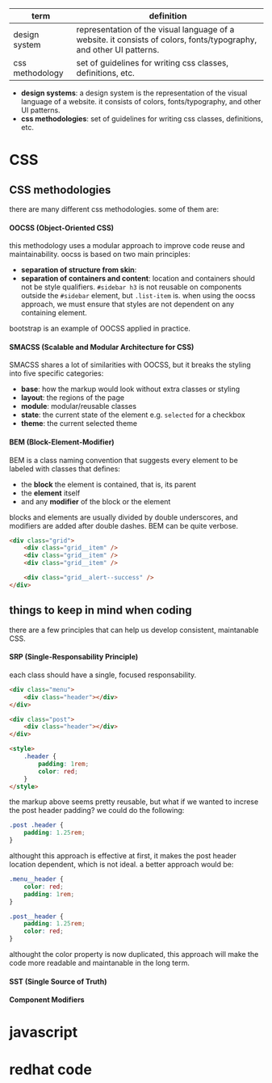 | term 	            | definition 	|
|------------------	|------------	|
| design system     | representation of the visual language of a website. it consists of colors, fonts/typography, and other UI patterns. |
| css methodology   | set of guidelines for writing css classes, definitions, etc. |


- **design systems**: a design system is the representation of the visual language of a website. it consists of colors, fonts/typography, and other UI patterns.
- **css methodologies**: set of guidelines for writing css classes, definitions, etc.

# CSS
## CSS methodologies
there are many different css methodologies. some of them are:

#### OOCSS (Object-Oriented CSS)
this methodology uses a modular approach to improve code reuse and maintainability. oocss is based on two main principles:
- **separation of structure from skin**:
- **separation of containers and content**:
    location and containers should not be style qualifiers. `#sidebar h3` is not reusable on components outside the `#sidebar` element, but `.list-item` is. when using the oocss approach, we must ensure that styles are not dependent on any containing element.
    
bootstrap is an example of OOCSS applied in practice.

#### SMACSS (Scalable and Modular Architecture for CSS)
SMACSS shares a lot of similarities with OOCSS, but it breaks the styling into five specific categories:
- **base**: how the markup would look without extra classes or styling
- **layout**: the regions of the page
- **module**: modular/reusable classes
- **state**: the current state of the element e.g. `selected` for a checkbox
- **theme**: the current selected theme

#### BEM (Block-Element-Modifier)
BEM is a class naming convention that suggests every element to be labeled with classes that defines:
- the **block** the element is contained, that is, its parent
- the **element** itself
- and any **modifier** of the block or the element

blocks and elements are usually divided by double underscores, and modifiers are added after double dashes. BEM can be quite verbose.

```html
<div class="grid">
    <div class="grid__item" />
    <div class="grid__item" />
    <div class="grid__item" />

    <div class="grid__alert--success" />
</div>
```
## things to keep in mind when coding
there are a few principles that can help us develop consistent, maintanable CSS. 

#### SRP (Single-Responsability Principle)
each class should have a single, focused responsability.

```html
<div class="menu">
    <div class="header"></div>
</div>

<div class="post">
    <div class="header"></div>
</div>

<style>
    .header {
        padding: 1rem;
        color: red;
    }
</style>
```

the markup above seems pretty reusable, but what if we wanted to increse the post header padding? we could do the following:

```css
.post .header {
    padding: 1.25rem;
}
```

althought this approach is effective at first, it makes the post header location dependent, which is not ideal. a better approach would be:

```css
.menu__header {
    color: red;
    padding: 1rem;
}

.post__header {
    padding: 1.25rem;
    color: red;
}
```

althought the color property is now duplicated, this approach will make the code more readable and maintanable in the long term.

#### SST (Single Source of Truth)

#### Component Modifiers

# javascript

# redhat code

